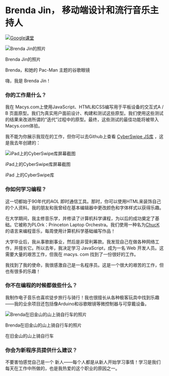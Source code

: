 # Brenda Jin， 移动端设计和流行音乐主持人

[![](https://cdn.kastatic.org/images/google_classroom_logo_light_square_36.svg)Google课堂](https://zh.khanacademy.org/computing/computer-programming/meet-the-computing-professional-unit/meet-the-computing-professional/a/brenda-jin-mobile-prototyper-and-dj)

![Brenda Jin的照片](https://cdn.kastatic.org/ka-perseus-images/383f66a24bff3b187af82f9c14bb40853a4fde9f.jpeg)

Brenda Jin的照片

Brenda，和她的 Pac-Man 主题的谷歌眼镜

嗨，我是 Brenda Jin！

### 你的工作是什么？

我在 Macys.com上使用JavaScript、HTML和CSS编写用于平板设备的交互式A / B 页面原型。我们为真实用户面前设计、构建和测试这些原型。我们使用这些测试的结果来改进所谓的“迭代”过程中的原型。最终，这些测试的最佳功能将被带入Macys.com体验。

我不能为你展示我现在的工作，但你可以去Github上查看 [CyberSwipe JS库](https://github.com/brendajin/cyberswipe.js/blob/master/README.md) ，这是我去年创建的：

![iPad上的CyberSwipe库屏幕截图](https://cdn.kastatic.org/ka-perseus-images/2e8ae7ff07148796a7fcf28687ac901d1f01af6c.png)

iPad上的CyberSwipe库屏幕截图

iPad 上的CyberSwipe库

### 你如何学习编程？

这一切都始于90年代的AOL 即时通信工具。那时，你可以使用HTML来装饰自己的个人资料。我的朋友和我曾经在基本编辑器中更改颜色和字体样式以获得乐趣。

在大学期间，我主修音乐学，并修读了计算机科学课程，为以后的成功奠定了基础。它被称为PLOrk：Princeton Laptop Orchestra。我们使用一种名为[ChucK](http://chuck.cs.princeton.edu/)的语言来编程音乐，每周使用计算机科学基础编写作品！

大学毕业后，我从事歌剧事业，然后是非营利筹款。我发现自己在做各种网络工作，并擅长它。所以去年，我决定学习 JavaScript，成为一名 Web 开发人员。这需要大量的艰苦工作，但我在 macys. com 找到了一份很好的工作。

我找到了我的使命，我很感激自己是一名程序员。这是一个很大的艰苦的工作，但也有很多的乐趣！

### 你不在编程的时候都做些什么？

我制作电子音乐也喜欢徒步旅行与骑行！我也很擅长从各种极客玩具中找到乐趣——我的业余项目还包括像Arduino和谷歌眼镜等微控制器与可穿戴设备。

![Brenda在旧金山的山上骑自行车的照片](https://cdn.kastatic.org/ka-perseus-images/6d5471f417855008878566dfd671bae6f52daa51.png)

Brenda在旧金山的山上骑自行车的照片

在旧金山的山上骑自行车

### 你会为新程序员提供什么建议？

不要害怕感觉自己是一个 新人——每个人都是从新人开始学习事情！学习是我们每天在工作中所做的，也是我热爱的这个职业的原因之一。